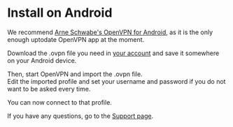 Install on Android
==================

We recommend [Arne Schwabe's OpenVPN for Android][openvpn_android],
as it is the only enough uptodate OpenVPN app at the moment.

Download the .ovpn file you need in [your account](/account/) and save it
somewhere on your Android device.

Then, start OpenVPN and import the .ovpn file.  
Edit the imported profile and set your username and password if you do not
want to be asked every time.

You can now connect to that profile.

If you have any questions, go to the [Support page](/page/support).

[openvpn_android]: https://play.google.com/store/apps/details?id=de.blinkt.openvpn

